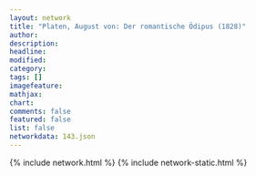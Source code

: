 ```yaml
---
layout: network
title: "Platen, August von: Der romantische Ödipus (1828)"
author:
description:
headline:
modified:
category:
tags: []
imagefeature: 
mathjax: 
chart: 
comments: false
featured: false
list: false
networkdata: 143.json
---
```

{% include network.html %}
{% include network-static.html %}
